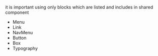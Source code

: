 it is important using only blocks which are listed and includes in shared component

- Menu
- Link
- NavMenu
- Button
- Box
- Typography
